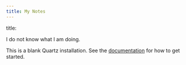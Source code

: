 ```yaml
---
title: My Notes
---
```


title: 

I do not know what I am doing.

This is a blank Quartz installation.
See the [documentation](https://quartz.jzhao.xyz) for how to get started.
